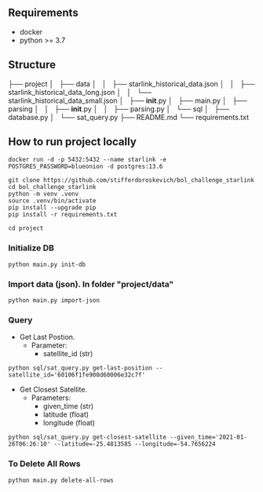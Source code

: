 ## Requirements
- docker
- python >= 3.7

## Structure

├── project
│   ├── data
│   │   ├── starlink_historical_data.json
│   │   ├── starlink_historical_data_long.json
│   │   └── starlink_historical_data_small.json
│   ├── __init__.py
│   ├── main.py
│   ├── parsing
│   │   ├── __init__.py
│   │   ├── parsing.py
│   └── sql
│       ├── database.py
│       └── sat_query.py
├── README.md
└── requirements.txt


## How to run project locally
```
docker run -d -p 5432:5432 --name starlink -e POSTGRES_PASSWORD=blueonion -d postgres:13.6

git clone https://github.com/stifferdoroskevich/bol_challenge_starlink
cd bol_challenge_starlink
python -m venv .venv
source .venv/bin/activate
pip install --upgrade pip
pip install -r requirements.txt

cd project
```

### Initialize DB
```
python main.py init-db
```
### Import data (json). In folder "project/data"
```
python main.py import-json
```

### Query
- Get Last Postion.
  - Parameter:
    - satellite_id (str)
```
python sql/sat_query.py get-last-position --satellite_id='60106f1fe900d60006e32c7f'
```

- Get Closest Satellite.
  - Parameters:
    - given_time (str) 
    - latitude (float)
    - longitude (float)
```
python sql/sat_query.py get-closest-satellite --given_time='2021-01-26T06:26:10' --latitude=-25.4813585 --longitude=-54.7656224
```

### To Delete All Rows
```
python main.py delete-all-rows
```